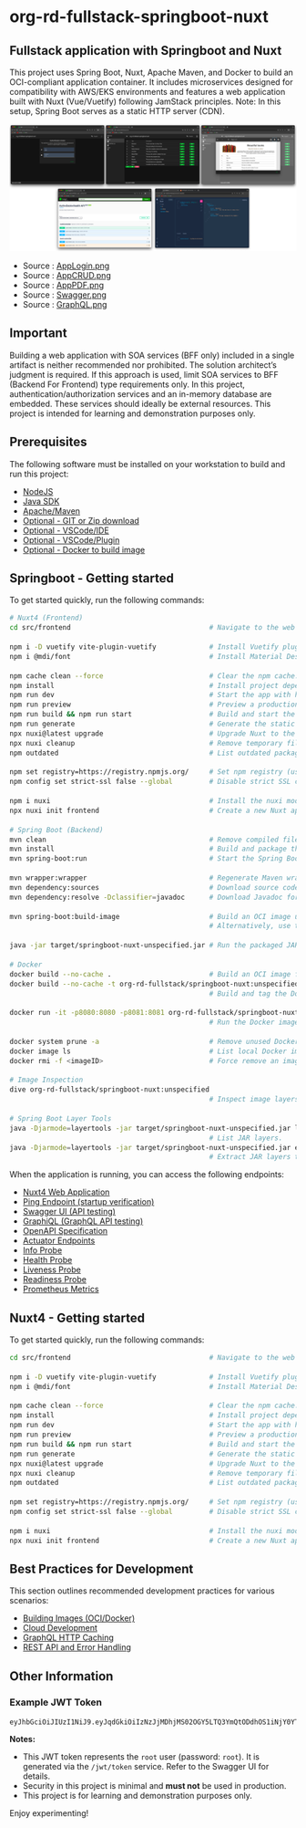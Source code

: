 # org-rd-fullstack-springboot-nuxt

## Fullstack application with Springboot and Nuxt

This project uses Spring Boot, Nuxt, Apache Maven, and Docker to build an OCI-compliant application container. It includes microservices designed for compatibility with AWS/EKS environments and features a web application built with Nuxt (Vue/Vuetify) following JamStack principles. Note: In this setup, Spring Boot serves as a static HTTP server (CDN).

![alt text](./doc/asserts/springboot-nuxt.png "Springboot-Nuxt")

* Source : [AppLogin.png](./doc/asserts/applogin.png)
* Source : [AppCRUD.png](./doc/asserts/appcrud.png)
* Source : [AppPDF.png](./doc/asserts/apppdf.png)
* Source : [Swagger.png](./doc/asserts/swagger.png)
* Source : [GraphQL.png](./doc/asserts/graphql.png)

## Important

Building a web application with SOA services (BFF only) included in a single artifact is neither recommended nor prohibited. The solution architect’s judgment is required. If this approach is used, limit SOA services to BFF (Backend For Frontend) type requirements only. In this project, authentication/authorization services and an in-memory database are embedded. These services should ideally be external resources. This project is intended for learning and demonstration purposes only.

## Prerequisites

The following software must be installed on your workstation to build and run this project:

* [NodeJS](https://nodejs.org/en)
* [Java SDK](https://www.oracle.com/java/technologies/downloads/)
* [Apache/Maven](https://maven.apache.org/download.cgi)
* [Optional - GIT or Zip download](https://git-scm.com/downloads)
* [Optional - VSCode/IDE](https://code.visualstudio.com/download)
* [Optional - VSCode/Plugin](https://marketplace.visualstudio.com/items?itemName=Vue.volar)
* [Optional - Docker to build image](https://www.docker.com/products/docker-desktop/)

## Springboot - Getting started

To get started quickly, run the following commands:

```bash
# Nuxt4 (Frontend)
cd src/frontend                                  # Navigate to the web application root.

npm i -D vuetify vite-plugin-vuetify             # Install Vuetify plugins for Nuxt.
npm i @mdi/font                                  # Install Material Design Icons font for Vuetify.

npm cache clean --force                          # Clear the npm cache.
npm install                                      # Install project dependencies.
npm run dev                                      # Start the app with hot reloading.
npm run preview                                  # Preview a production build locally.
npm run build && npm run start                   # Build and start the production version.
npm run generate                                 # Generate the static site.
npx nuxi@latest upgrade                          # Upgrade Nuxt to the latest version.
npx nuxi cleanup                                 # Remove temporary files and directories.
npm outdated                                     # List outdated packages.

npm set registry=https://registry.npmjs.org/     # Set npm registry (useful behind a proxy).
npm config set strict-ssl false --global         # Disable strict SSL checks (not recommended for production).

npm i nuxi                                       # Install the nuxi module (optional).
npx nuxi init frontend                           # Create a new Nuxt app in the "frontend" directory.

# Spring Boot (Backend)
mvn clean                                        # Remove compiled files and artifacts.
mvn install                                      # Build and package the application.
mvn spring-boot:run                              # Start the Spring Boot app.

mvn wrapper:wrapper                              # Regenerate Maven wrapper files.
mvn dependency:sources                           # Download source code for dependencies.
mvn dependency:resolve -Dclassifier=javadoc      # Download Javadoc for dependencies.

mvn spring-boot:build-image                      # Build an OCI image using Paketo Buildpack.
                                                 # Alternatively, use the Dockerfile for custom builds.

java -jar target/springboot-nuxt-unspecified.jar # Run the packaged JAR directly.

# Docker
docker build --no-cache .                        # Build an OCI image from the current directory.
docker build --no-cache -t org-rd-fullstack/springboot-nuxt:unspecified .
                                                 # Build and tag the Docker image.

docker run -it -p8080:8080 -p8081:8081 org-rd-fullstack/springboot-nuxt:unspecified
                                                 # Run the Docker image with port mappings.

docker system prune -a                           # Remove unused Docker data (use with caution).
docker image ls                                  # List local Docker images.
docker rmi -f <imageID>                          # Force remove an image by ID.

# Image Inspection
dive org-rd-fullstack/springboot-nuxt:unspecified
                                                 # Inspect image layers (see: https://github.com/wagoodman/dive).

# Spring Boot Layer Tools
java -Djarmode=layertools -jar target/springboot-nuxt-unspecified.jar list
                                                 # List JAR layers.
java -Djarmode=layertools -jar target/springboot-nuxt-unspecified.jar extract --destination target/tmp
                                                 # Extract JAR layers to a directory.
```

When the application is running, you can access the following endpoints:

* [Nuxt4 Web Application](http://localhost:8080/app)
* [Ping Endpoint (startup verification)](http://localhost:8080/jwt/ping)
* [Swagger UI (API testing)](http://localhost:8080/swagger-ui)
* [GraphiQL (GraphQL API testing)](http://localhost:8080/graphiql)
* [OpenAPI Specification](http://localhost:8080/v3/api-docs)
* [Actuator Endpoints](http://localhost:8081/actuator)
* [Info Probe](http://localhost:8081/actuator/info)
* [Health Probe](http://localhost:8081/actuator/health)
* [Liveness Probe](http://localhost:8081/actuator/health/liveness)
* [Readiness Probe](http://localhost:8081/actuator/health/readiness)
* [Prometheus Metrics](http://localhost:8081/actuator/prometheus)

## Nuxt4 - Getting started

To get started quickly, run the following commands:

```bash
cd src/frontend                                  # Navigate to the web application root.

npm i -D vuetify vite-plugin-vuetify             # Install Vuetify plugins for Nuxt.
npm i @mdi/font                                  # Install Material Design Icons font for Vuetify.

npm cache clean --force                          # Clear the npm cache.
npm install                                      # Install project dependencies.
npm run dev                                      # Start the app with hot reloading.
npm run preview                                  # Preview a production build locally.
npm run build && npm run start                   # Build and start the production version.
npm run generate                                 # Generate the static site.
npx nuxi@latest upgrade                          # Upgrade Nuxt to the latest version.
npx nuxi cleanup                                 # Remove temporary files and directories.
npm outdated                                     # List outdated packages.

npm set registry=https://registry.npmjs.org/     # Set npm registry (useful behind a proxy).
npm config set strict-ssl false --global         # Disable strict SSL checks (not recommended for production).

npm i nuxi                                       # Install the nuxi module (optional).
npx nuxi init frontend                           # Create a new Nuxt app in the "frontend" directory.
```

## Best Practices for Development

This section outlines recommended development practices for various scenarios:

* [Building Images (OCI/Docker)](./doc/ocidev.md)
* [Cloud Development](./doc/clouddev.md)
* [GraphQL HTTP Caching](./doc/graphqldev.md)
* [REST API and Error Handling](./doc/restdev.md)

## Other Information

### Example JWT Token

```code
eyJhbGciOiJIUzI1NiJ9.eyJqdGkiOiIzNzJjMDhjMS02OGY5LTQ3YmQtODdhOS1iNjY0YTIxZTZhMWMiLCJzdWIiOiJyb290IiwicmQucm9sZXMiOiJST0xFX1NFTEVDVCxST0xFX0lOU0VSVCxST0xFX1VQREFURSxST0xFX0RFTEVURSIsImlhdCI6MTcxODM4NjQ1NH0.AIS4YFJCUIIv0IzTxdDp3MqQXDyuhQBFSJnJmF6b06c
```

**Notes:**

* This JWT token represents the `root` user (password: `root`). It is generated via the `/jwt/token` service. Refer to the Swagger UI for details.
* Security in this project is minimal and **must not** be used in production.
* This project is for learning and demonstration purposes only.

Enjoy experimenting!
